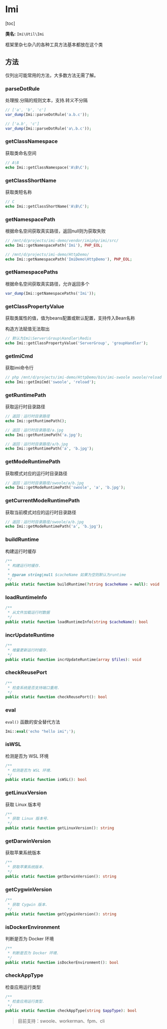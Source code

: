 # Imi

[toc]

**类名:** `Imi\Util\Imi`

框架里杂七杂八的各种工具方法基本都放在这个类

## 方法

仅列出可能常用的方法，大多数方法无需了解。

### parseDotRule

处理按.分隔的规则文本，支持\.转义不分隔

```php
// ['a', 'b', 'c']
var_dump(Imi::parseDotRule('a.b.c'));

// ['a.b', 'c']
var_dump(Imi::parseDotRule('a\.b.c'));
```

### getClassNamespace

获取类命名空间

```php
// A\B
echo Imi::getClassNamespace('A\B\C');
```

### getClassShortName

获取类短名称

```php
// C
echo Imi::getClassShortName('A\B\C');
```

### getNamespacePath

根据命名空间获取真实路径，返回null则为获取失败

```php
// /mnt/d/projects/imi-demo/vendor/imiphp/imi/src/
echo Imi::getNamespacePath('Imi'), PHP_EOL;

// /mnt/d/projects/imi-demo/HttpDemo/
echo Imi::getNamespacePath('ImiDemo\HttpDemo'), PHP_EOL;
```

### getNamespacePaths

根据命名空间获取真实路径，允许返回多个

```php
var_dump(Imi::getNamespacePaths('Imi'));
```

### getClassPropertyValue

获取类属性的值，值为beans配置或默认配置，支持传入Bean名称

构造方法赋值无法取出

```php
// 默认为Imi\Server\Group\Handler\Redis
echo Imi::getClassPropertyValue('ServerGroup', 'groupHandler');
```

### getImiCmd

获取imi命令行

```php
// php /mnt/d/projects/imi-demo/HttpDemo/bin/imi-swoole swoole/reload
echo Imi::getImiCmd('swoole', 'reload');
```

### getRuntimePath

获取运行时目录路径

```php
// 返回：运行时目录路径
echo Imi::getRuntimePath();

// 返回：运行时目录路径/a.jpg
echo Imi::getRuntimePath('a.jpg');

// 返回：运行时目录路径/a/b.jpg
echo Imi::getRuntimePath('a', 'b.jpg');
```

### getModeRuntimePath

获取模式对应的运行时目录路径

```php
// 返回：运行时目录路径/swoole/a/b.jpg
echo Imi::getModeRuntimePath('swoole', 'a', 'b.jpg');
```

### getCurrentModeRuntimePath

获取当前模式对应的运行时目录路径

```php
// 返回：运行时目录路径/swoole/a/b.jpg
echo Imi::getModeRuntimePath('a', 'b.jpg');
```

### buildRuntime

构建运行时缓存

```php
/**
 * 构建运行时缓存.
 *
 * @param string|null $cacheName 如果为空则默认为runtime
 */
public static function buildRuntime(?string $cacheName = null): void
```

### loadRuntimeInfo

```php
/**
 * 从文件加载运行时数据
 */
public static function loadRuntimeInfo(string $cacheName): bool
```

### incrUpdateRuntime

```php
/**
 * 增量更新运行时缓存.
 */
public static function incrUpdateRuntime(array $files): void
```

### checkReusePort

```php
/**
 * 检查系统是否支持端口重用.
 */
public static function checkReusePort(): bool
```

### eval

`eval()` 函数的安全替代方法

```php
Imi::eval('echo "hello imi";');
```

### isWSL

检测是否为 WSL 环境

```php
/**
 * 检测是否为 WSL 环境.
 */
public static function isWSL(): bool
```

### getLinuxVersion

获取 Linux 版本号

```php
/**
 * 获取 Linux 版本号.
 */
public static function getLinuxVersion(): string
```

### getDarwinVersion

获取苹果系统版本

```php
/**
 * 获取苹果系统版本.
 */
public static function getDarwinVersion(): string
```

### getCygwinVersion

```php
/**
 * 获取 Cygwin 版本.
 */
public static function getCygwinVersion(): string
```

### isDockerEnvironment

判断是否为 Docker 环境

```php
/**
 * 判断是否为 Docker 环境.
 */
public static function isDockerEnvironment(): bool
```

### checkAppType

检查应用运行类型

```php
/**
 * 检查应用运行类型.
 */
public static function checkAppType(string $appType): bool
```

> 目前支持：swoole、workerman、fpm、cli
